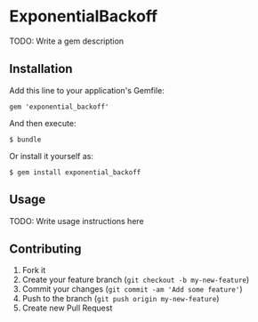 # ExponentialBackoff

TODO: Write a gem description

## Installation

Add this line to your application's Gemfile:

    gem 'exponential_backoff'

And then execute:

    $ bundle

Or install it yourself as:

    $ gem install exponential_backoff

## Usage

TODO: Write usage instructions here

## Contributing

1. Fork it
2. Create your feature branch (`git checkout -b my-new-feature`)
3. Commit your changes (`git commit -am 'Add some feature'`)
4. Push to the branch (`git push origin my-new-feature`)
5. Create new Pull Request
